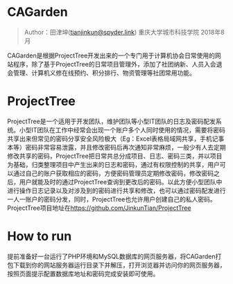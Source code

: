 #  CAGarden
>Author：田津坤(tianjinkun@spyder.link)
>重庆大学城市科技学院	2018年8月  

CAGarden是根据ProjectTree开发出来的一个专门用于计算机协会日常使用的网站程序，除了基于ProjectTree的日常项目管理外，添加了社团纳新、人员入会退会管理、计算机义修在线预约、积分排行、物资管理等社团常用功能。
# ProjectTree
ProjectTree是一个适用于开发团队，维护团队等小型IT团队的日志及密码配发系统。小型IT团队在工作中经常会出现一个账户多个人同时使用的情况，需要将密码共享出来但常见的密码分享安全风险极大（Eg：Excel表格局域网共享，手机记事本等）密码非常容易泄露，并且修改密码后再次通知非常麻烦，一般少有人去定期修改共享的密码，ProjectTree把日常共总分成项目、日志、密码三类，并以项目为基础，归类整理项目中产生出来的日志和密码，通过有权限控制的共享，用户可以通过自己的账户获取相应的密码，方便密码管理员定期修改密码，修改密码之后，用户就能及时的通过ProjectTree查询到更改后的密码。以此方便小型团队中进行操作日志记录以及对涉及到的密码进行共享和修改，也可以通过密码配发进行一人一账户的密码分发，同时，ProjectTree也允许用户创建自己的私人密码。ProjectTree项目地址在<https://github.com/JinkunTian/ProjectTree>
# How to run
提前准备好一台运行了PHP环境和MySQL数据库的网页服务器，将CAGarden打包下载到你的网站服务器运行目录下并解压，打开浏览器并访问你的网页服务器，按照页面提示配置数据库地址和密码完成安装即可使用。


